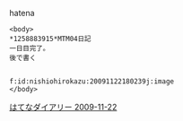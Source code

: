 
hatena

```
<body>
*1258883915*MTM04日記
一日目完了。
後で書く


f:id:nishiohirokazu:20091122180239j:image
</body>
```


[はてなダイアリー 2009-11-22](https://nishiohirokazu.hatenadiary.org/archive/2009/11/22)